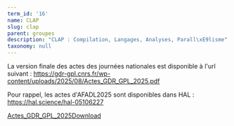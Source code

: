 ```yaml
---
term_id: '16'
name: CLAP
slug: clap
parent: groupes
description: "CLAP : Compilation, Langages, Analyses, Parall\xE9lisme"
taxonomy: null
---
```


La version finale des actes des journées nationales est disponible à l'url suivant : <https://gdr-gpl.cnrs.fr/wp-content/uploads/2025/08/Actes_GDR_GPL_2025.pdf>

Pour rappel, les actes d'AFADL2025 sont disponibles dans HAL : <https://hal.science/hal-05106227>

[Actes_GDR_GPL_2025](https://gdr-gpl.cnrs.fr/wp-content/uploads/2025/08/Actes_GDR_GPL_2025.pdf)[Download](https://gdr-gpl.cnrs.fr/wp-content/uploads/2025/08/Actes_GDR_GPL_2025.pdf)
